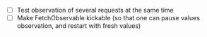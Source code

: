 - [ ] Test observation of several requests at the same time
- [ ] Make FetchObservable kickable (so that one can pause values observation, and restart with fresh values)
